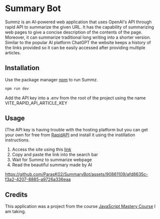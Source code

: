 # Summary Bot

Summz is an AI-powered web application that uses OpenAI's API through rapid API to summarize the given URL. It has the capability of summarizing web pages to give a concise description of the contents of the page. Moreover, it can summarize traditional long writing into a shorter version. Similar to the popular AI platform ChatGPT the website keeps a history of the links provided so it can be easily accessed after providing multiple articles. 

## Installation

Use the package manager [npm](https://nodejs.org/en) to run Summz.

```bash
npm run dev
```
Add the API key into a .env from the root of the project using the name VITE_RAPID_API_ARTICLE_KEY

## Usage
(The API key is having trouble with the hosting platform but you can get your own for free from [RapidAPI](https://rapidapi.com/restyler/api/article-extractor-and-summarizer) and install it using the instillation instructions.

1. Access the site using this [link](https://zesty-rolypoly-96e865.netlify.app/)
2. Copy and paste the link into the search bar
3. Wait for Summz to summarize webpage 
4. Read the beautiful summary made by AI


https://github.com/ParasK02/SummaryBot/assets/90861109/afd8635c-f3a2-4207-8885-a9726a336eaa



## Credits
This application was a project from the course [JavaScript Mastery Course](https://www.jsmastery.pro/complete-path-to-javascript-mastery) I am taking.
